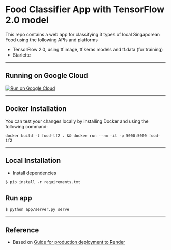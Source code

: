 # Food Classifier App with TensorFlow 2.0 model

This repo contains a web app for classifying 3 types of local Singaporean Food using the following APIs and platforms

- TensorFlow 2.0, using tf.image, tf.keras.models and tf.data (for training)
- Starlette

----------
## Running on Google Cloud

[![Run on Google Cloud](https://storage.googleapis.com/cloudrun/button.svg)](https://console.cloud.google.com/cloudshell/editor?shellonly=true&cloudshell_image=gcr.io/cloudrun/button&cloudshell_git_repo=https://github.com/yoke2/food_classifier_tf2_cloud_run.git)

----------
## Docker Installation

You can test your changes locally by installing Docker and using the following command:

```
docker build -t food-tf2 . && docker run --rm -it -p 5000:5000 food-tf2
```

----------
## Local Installation

* Install dependencies
```
$ pip install -r requirements.txt
```

## Run app
```
$ python app/server.py serve
```

----------
## Reference

* Based on [Guide for production deployment to Render](https://course.fast.ai/deployment_render.html)
